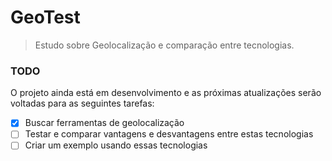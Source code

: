 # GeoTest

> Estudo sobre Geolocalização e comparação entre tecnologias.

### TODO

O projeto ainda está em desenvolvimento e as próximas atualizações serão voltadas para as seguintes tarefas:

- [X] Buscar ferramentas de geolocalização
- [ ] Testar e comparar vantagens e desvantagens entre estas tecnologias
- [ ] Criar um exemplo usando essas tecnologias
